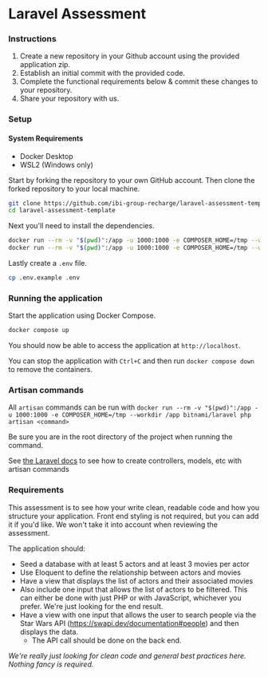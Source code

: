 # Laravel Assessment

### Instructions
1. Create a new repository in your Github account using the provided application zip.
2. Establish an initial commit with the provided code.
3. Complete the functional requirements below & commit these changes to your repository.
4. Share your repository with us.


### Setup

#### System Requirements

-   Docker Desktop
-   WSL2 (Windows only)

Start by forking the repository to your own GitHub account. Then clone the forked repository to your local machine.

```bash
git clone https://github.com/ibi-group-recharge/laravel-assessment-template
cd laravel-assessment-template
```

Next you'll need to install the dependencies.

```bash
docker run --rm -v "$(pwd)":/app -u 1000:1000 -e COMPOSER_HOME=/tmp --workdir /app bitnami/laravel composer install
docker run --rm -v "$(pwd)":/app -u 1000:1000 -e COMPOSER_HOME=/tmp --workdir /app bitnami/laravel npm install
```

Lastly create a `.env` file.

```bash
cp .env.example .env
```

### Running the application

Start the application using Docker Compose.

```bash
docker compose up
```

You should now be able to access the application at `http://localhost`.

You can stop the application with `Ctrl+C` and then run `docker compose down` to remove the containers.

### Artisan commands

All `artisan` commands can be run with `docker run --rm -v "$(pwd)":/app -u 1000:1000 -e COMPOSER_HOME=/tmp --workdir /app bitnami/laravel php artisan <command>`

Be sure you are in the root directory of the project when running the command.

See [the Laravel docs](https://laravel.com/docs/10.x) to see how to create controllers, models, etc with artisan commands

### Requirements

This assessment is to see how your write clean, readable code and how you structure your application. Front end styling is not required, but you can add it if you'd like. We won't take it into account when reviewing the assessment.

The application should:

-   Seed a database with at least 5 actors and at least 3 movies per actor
-   Use Eloquent to define the relationship between actors and movies
-   Have a view that displays the list of actors and their associated movies
-   Also include one input that allows the list of actors to be filtered. This can either be done with just PHP or with JavaScript, whichever you prefer. We're just looking for the end result.
-   Have a view with one input that allows the user to search people via the Star Wars API (https://swapi.dev/documentation#people) and then displays the data.
    -   The API call should be done on the back end.

_We're really just looking for clean code and general best practices here. Nothing fancy is required._
